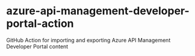 # azure-api-management-developer-portal-action
GitHub Action for importing and exporting Azure API Management Developer Portal content
